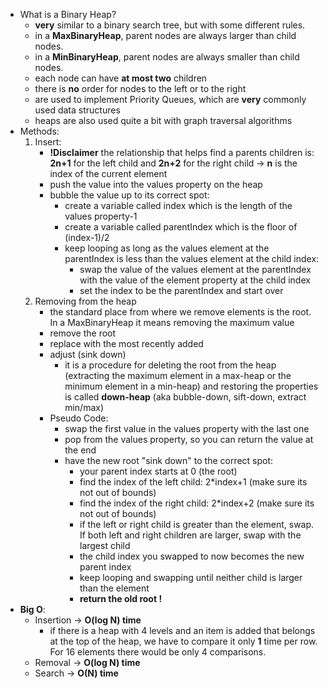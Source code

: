* What is a Binary Heap?
    - **very** similar to a binary search tree, but with some different rules.
    - in a **MaxBinaryHeap**, parent nodes are always larger than child nodes.
    - in a **MinBinaryHeap**, parent nodes are always smaller than child nodes.
    - each node can have **at most two** children
    - there is **no** order for nodes to the left or to the right
    - are used to implement Priority Queues, which are **very** commonly used data structures
    - heaps are also used quite a bit with graph traversal algorithms
* Methods:
    1. Insert:
        - **!Disclaimer** the relationship that helps find a parents children is: **2n+1** for the left child and **2n+2** for the right child -> **n** is the index of the current element
        - push the value into the values property on the heap
        - bubble the value up to its correct spot:
            - create a variable called index which is the length of the values property-1
            - create a variable called parentIndex which is the floor of (index-1)/2
            - keep looping as long as the values element at the parentIndex is less than the values element at the child index:
                - swap the value of the values element at the parentIndex with the value of the element property at the child index
                - set the index to be the parentIndex and start over
    2. Removing from the heap
        - the standard place from where we remove elements is the root. In a MaxBinaryHeap it means removing the maximum value
        - remove the root
        - replace with the most recently added
        - adjust (sink down)
            * it is a procedure for deleting the root from the heap (extracting the maximum element in a max-heap or the minimum element in a min-heap) and restoring the properties is called **down-heap** (aka bubble-down, sift-down, extract min/max)
        - Pseudo Code:
            - swap the first value in the values property with the last one
            - pop from the values property, so you can return the value at the end
            - have the new root "sink down" to the correct spot:
                * your parent index starts at 0 (the root)
                * find the index of the left child: 2*index+1 (make sure its not out of bounds)
                * find the index of the right child: 2*index+2 (make sure its not out of bounds)
                * if the left or right child is greater than the element, swap. If both left and right children are larger, swap with the largest child
                * the child index you swapped to now becomes the new parent index
                * keep looping and swapping until neither child is larger than the element
                * **return the old root !**
* **Big O**:
    - Insertion -> **O(log N) time** 
        - if there is a heap with 4 levels and an item is added that belongs at the top of the heap, we have to compare it only **1** time per row. For 16 elements there would be only 4 comparisons.
    - Removal -> **O(log N) time**
    - Search -> **O(N) time**

